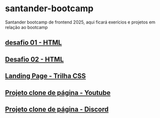 # santander-bootcamp
Santander bootcamp de frontend 2025, aqui ficará exerícios e projetos em relação ao bootcamp

## [desafio 01 - HTML](https://alan-andr.github.io/santander-bootcamp/desafio01-html/index.html) 

## [Desafio 02 - HTML](https://alan-andr.github.io/santander-bootcamp/desafio02-html/index.html)

## [Landing Page - Trilha CSS](https://alan-andr.github.io/santander-bootcamp/trilha-css/index.html)

## [Projeto clone de página - Youtube](https://alan-andr.github.io/santander-bootcamp/clone-youtube/index.html)

## [Projeto clone de página - Discord](https://alan-andr.github.io/santander-bootcamp/pag-discord/discord.html)
